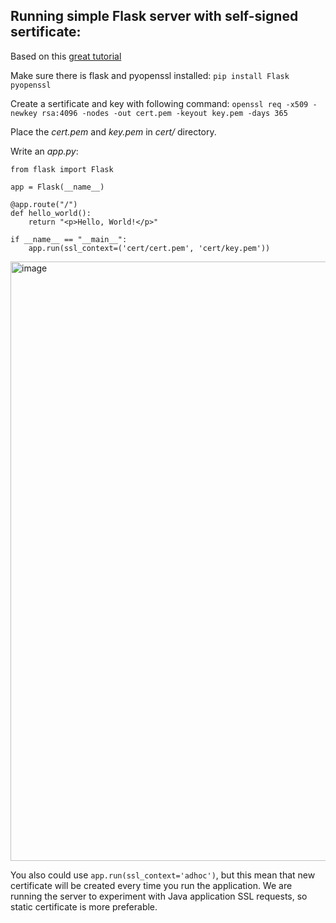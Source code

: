 ## Running simple Flask server with self-signed sertificate:

Based on this [great tutorial](https://blog.miguelgrinberg.com/post/running-your-flask-application-over-https)

Make sure there is flask and pyopenssl installed: `pip install Flask pyopenssl`

Create a sertificate and key with following command: `openssl req -x509 -newkey rsa:4096 -nodes -out cert.pem -keyout key.pem -days 365`

Place the *cert.pem* and *key.pem* in *cert/* directory. 

Write an *app.py*:
```
from flask import Flask

app = Flask(__name__)

@app.route("/")
def hello_world():
    return "<p>Hello, World!</p>"

if __name__ == "__main__":
    app.run(ssl_context=('cert/cert.pem', 'cert/key.pem'))
```

<img width="959" alt="image" src="https://user-images.githubusercontent.com/1709151/152783410-ccb73de1-bb70-4d07-a8f1-1ee4a056acf9.png">

You also could use `app.run(ssl_context='adhoc')`, but this mean that new certificate will be created every time you run the application.
We are running the server to experiment with Java application SSL requests, so static certificate is more preferable.
